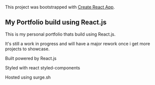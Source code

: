 This project was bootstrapped with [Create React App](https://github.com/facebook/create-react-app).

## My Portfolio build using React.js

This is my personal portfolio thats build using React.js. 

It's still a work in progress and will have a major rework once i get more projects to showcase.

Built powered by React.js

Styled with react styled-components

Hosted using surge.sh
